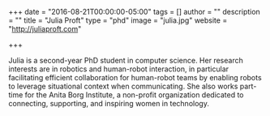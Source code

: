 +++
date = "2016-08-21T00:00:00-05:00"
tags = []
author = ""
description = ""
title = "Julia Proft"
type = "phd"
image = "julia.jpg"
website = "http://juliaproft.com"

+++

Julia is a second-year PhD student in computer science. Her research interests are in robotics and human-robot interaction, in particular facilitating efficient collaboration for human-robot teams by enabling robots to leverage situational context when communicating. She also works part-time for the Anita Borg Institute, a non-profit organization dedicated to connecting, supporting, and inspiring women in technology.
